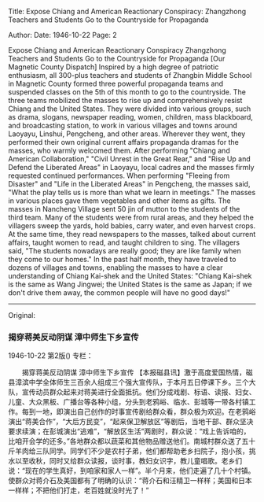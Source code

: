 Title: Expose Chiang and American Reactionary Conspiracy: Zhangzhong Teachers and Students Go to the Countryside for Propaganda

Author:
Date: 1946-10-22
Page: 2

Expose Chiang and American Reactionary Conspiracy
Zhangzhong Teachers and Students Go to the Countryside for Propaganda
[Our Magnetic County Dispatch] Inspired by a high degree of patriotic enthusiasm, all 300-plus teachers and students of Zhangbin Middle School in Magnetic County formed three powerful propaganda teams and suspended classes on the 5th of this month to go to the countryside. The three teams mobilized the masses to rise up and comprehensively resist Chiang and the United States. They were divided into various groups, such as drama, slogans, newspaper reading, women, children, mass blackboard, and broadcasting station, to work in various villages and towns around Laoyayu, Linshui, Pengcheng, and other areas. Wherever they went, they performed their own original current affairs propaganda dramas for the masses, who warmly welcomed them. After performing "Chiang and American Collaboration," "Civil Unrest in the Great Rear," and "Rise Up and Defend the Liberated Areas" in Laoyayu, local cadres and the masses firmly requested continued performances. When performing "Fleeing from Disaster" and "Life in the Liberated Areas" in Pengcheng, the masses said, "What the play tells us is more than what we learn in meetings." The masses in various places gave them vegetables and other items as gifts. The masses in Nancheng Village sent 50 jin of mutton to the students of the third team. Many of the students were from rural areas, and they helped the villagers sweep the yards, hold babies, carry water, and even harvest crops. At the same time, they read newspapers to the masses, talked about current affairs, taught women to read, and taught children to sing. The villagers said, "The students nowadays are really good; they are like family when they come to our homes." In the past half month, they have traveled to dozens of villages and towns, enabling the masses to have a clear understanding of Chiang Kai-shek and the United States: "Chiang Kai-shek is the same as Wang Jingwei; the United States is the same as Japan; if we don't drive them away, the common people will have no good days!"



<hr /> 

Original: 


### 揭穿蒋美反动阴谋  漳中师生下乡宣传

1946-10-22
第2版()
专栏：

　　揭穿蒋美反动阴谋
    漳中师生下乡宣传
    【本报磁县讯】激于高度爱国热情，磁县漳滨中学全体师生三百余人组成三个强大宣传队，于本月五日停课下乡。三个大队，宣传动员群众起来对蒋美进行全面抵抗。他们分成戏剧、标语、读报、妇女、儿童、大众黑板、广播台等各种小组，分头到老鸦峪、临水、彭城等一带各村镇工作。每到一地，即演出自己创作的时事宣传剧给群众看，群众极为欢迎。在老鸦峪演出“蒋美合作”，“大后方民变”，“起来保卫解放区”等剧后，当地干部、群众坚决要求续演；在彭城演出“逃难”，“解放区生活”两剧时，群众说：“戏上告诉咱的，比咱开会学的还多。”各地群众都以蔬菜和其他物品赠送他们。南城村群众送了五十斤羊肉给三队同学。同学们不少是农村子弟，他们都帮助老乡扫院子，抱小孩，挑水以至收秋，同时又给群众读报，谈时事，教妇女识字，教儿童唱歌。老乡们说：“现在的学生真好，到咱家和家人一样”。半个月来，他们走遍了几十个村镇。使群众对蒋介石及美国都有了明确的认识：“蒋介石和汪精卫一样样；美国和日本一样样；不把他们打走，老百姓就没时光了！”
